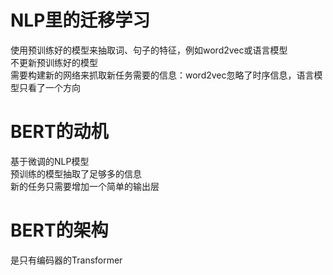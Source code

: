 # NLP里的迁移学习
使用预训练好的模型来抽取词、句子的特征，例如word2vec或语言模型   
不更新预训练好的模型   
需要构建新的网络来抓取新任务需要的信息：word2vec忽略了时序信息，语言模型只看了一个方向   

# BERT的动机
基于微调的NLP模型   
预训练的模型抽取了足够多的信息   
新的任务只需要增加一个简单的输出层   

# BERT的架构
是只有编码器的Transformer   

